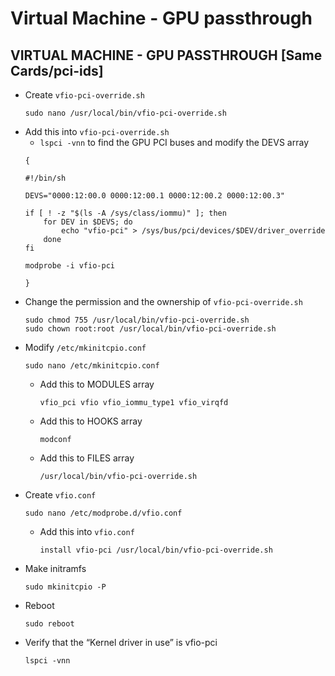 # Virtual Machine - GPU passthrough
## VIRTUAL MACHINE - GPU PASSTHROUGH [Same Cards/pci-ids]

- Create `vfio-pci-override.sh`
  ```
  sudo nano /usr/local/bin/vfio-pci-override.sh
  ```
- Add this into `vfio-pci-override.sh`
  - `lspci -vnn` to find the GPU PCI buses and modify the DEVS array
  ```
  {

  #!/bin/sh

  DEVS="0000:12:00.0 0000:12:00.1 0000:12:00.2 0000:12:00.3"

  if [ ! -z "$(ls -A /sys/class/iommu)" ]; then
      for DEV in $DEVS; do
          echo "vfio-pci" > /sys/bus/pci/devices/$DEV/driver_override
      done
  fi

  modprobe -i vfio-pci

  }
  ```
- Change the permission and the ownership of `vfio-pci-override.sh`
  ```
  sudo chmod 755 /usr/local/bin/vfio-pci-override.sh
  sudo chown root:root /usr/local/bin/vfio-pci-override.sh
  ```
- Modify `/etc/mkinitcpio.conf`
  ```
  sudo nano /etc/mkinitcpio.conf
  ```
  - Add this to MODULES array
    ```
    vfio_pci vfio vfio_iommu_type1 vfio_virqfd
    ```
  - Add this to HOOKS array
    ```
    modconf
    ```
  - Add this to FILES array
    ```
    /usr/local/bin/vfio-pci-override.sh
    ```
- Create `vfio.conf`
  ```
  sudo nano /etc/modprobe.d/vfio.conf
  ```
  - Add this into `vfio.conf`
    ```
    install vfio-pci /usr/local/bin/vfio-pci-override.sh
    ```
- Make initramfs
  ```
  sudo mkinitcpio -P
  ```
- Reboot
  ```
  sudo reboot
  ```
- Verify that the “Kernel driver in use” is vfio-pci
  ```
  lspci -vnn
  ```
